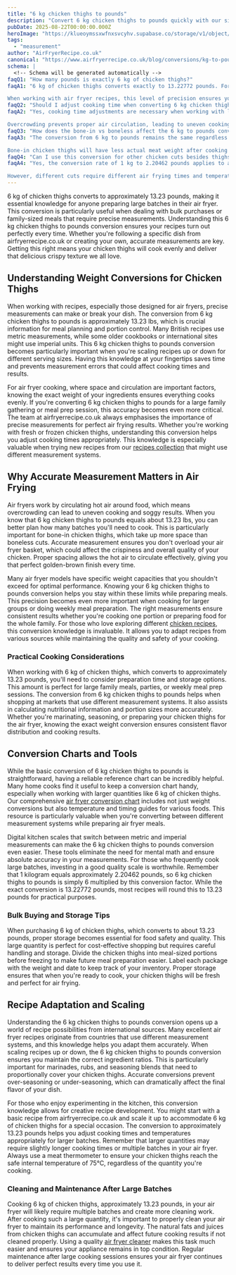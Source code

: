 ```yaml
---
title: "6 kg chicken thighs to pounds"
description: "Convert 6 kg chicken thighs to pounds quickly with our simple guide. Perfect for air fryer recipes and meal planning. Get accurate measurements now!"
pubDate: 2025-08-22T00:00:00.000Z
heroImage: "https://klueoymssxwfnxsvcyhv.supabase.co/storage/v1/object/public/Shmucket/6-kg-chicken-thighs-to-pounds.webp"
tags:
  - "measurement"
author: "AirFryerRecipe.co.uk"
canonical: "https://www.airfryerrecipe.co.uk/blog/conversions/kg-to-pounds/6-kg-chicken-thighs-to-pounds"
schema: |
  <!-- Schema will be generated automatically -->
faqQ1: "How many pounds is exactly 6 kg of chicken thighs?"
faqA1: "6 kg of chicken thighs converts exactly to 13.22772 pounds. For practical cooking purposes, most recipes will round this to 13.23 pounds or even 13.25 pounds. This precise conversion is based on the standard conversion rate where 1 kilogram equals 2.20462 pounds.

When working with air fryer recipes, this level of precision ensures your chicken thighs cook evenly and reach the perfect internal temperature. Whether you're meal prepping or cooking for a crowd, knowing this exact conversion helps with portion control and recipe scaling."
faqQ2: "Should I adjust cooking time when converting 6 kg chicken thighs to pounds for air frying?"
faqA2: "Yes, cooking time adjustments are necessary when working with larger quantities like 6 kg of chicken thighs (approximately 13.23 pounds). While the per-piece cooking time remains similar, you'll likely need to cook in multiple batches to avoid overcrowding the air fryer basket.

Overcrowding prevents proper air circulation, leading to uneven cooking and less crispy results. Always allow space between chicken thighs for optimal air flow. Use a meat thermometer to check that each batch reaches the safe internal temperature of 75°C before serving."
faqQ3: "How does the bone-in vs boneless affect the 6 kg to pounds conversion for chicken thighs?"
faqA3: "The conversion from 6 kg to pounds remains the same regardless of whether your chicken thighs are bone-in or boneless - it's still approximately 13.23 pounds. However, the presence of bones affects the edible yield and cooking characteristics.

Bone-in chicken thighs will have less actual meat weight after cooking due to the bone weight, while boneless thighs provide more edible meat per pound. Bone-in thighs may also require slightly longer cooking times in the air fryer to ensure the meat near the bone cooks thoroughly."
faqQ4: "Can I use this conversion for other chicken cuts besides thighs?"
faqA4: "Yes, the conversion rate of 1 kg to 2.20462 pounds applies to all chicken cuts, including breasts, wings, and drumsticks. So 6 kg of any chicken part will convert to approximately 13.23 pounds regardless of the cut.

However, different cuts require different air frying times and temperatures. Chicken breasts cook faster than thighs, while wings and drumsticks have their own ideal cooking settings. Always adjust cooking times based on the specific cut you're using, even when the weight conversion remains the same."
---
```

<p>6 kg of chicken thighs converts to approximately 13.23 pounds, making it essential knowledge for anyone preparing large batches in their air fryer. This conversion is particularly useful when dealing with bulk purchases or family-sized meals that require precise measurements. Understanding this 6 kg chicken thighs to pounds conversion ensures your recipes turn out perfectly every time. Whether you're following a specific dish from airfryerrecipe.co.uk or creating your own, accurate measurements are key. Getting this right means your chicken thighs will cook evenly and deliver that delicious crispy texture we all love.</p>

<h2>Understanding Weight Conversions for Chicken Thighs</h2>
<p>When working with recipes, especially those designed for air fryers, precise measurements can make or break your dish. The conversion from 6 kg chicken thighs to pounds is approximately 13.23 lbs, which is crucial information for meal planning and portion control. Many British recipes use metric measurements, while some older cookbooks or international sites might use imperial units. This 6 kg chicken thighs to pounds conversion becomes particularly important when you're scaling recipes up or down for different serving sizes. Having this knowledge at your fingertips saves time and prevents measurement errors that could affect cooking times and results.</p>
<p>For air fryer cooking, where space and circulation are important factors, knowing the exact weight of your ingredients ensures everything cooks evenly. If you're converting 6 kg chicken thighs to pounds for a large family gathering or meal prep session, this accuracy becomes even more critical. The team at airfryerrecipe.co.uk always emphasises the importance of precise measurements for perfect air frying results. Whether you're working with fresh or frozen chicken thighs, understanding this conversion helps you adjust cooking times appropriately. This knowledge is especially valuable when trying new recipes from our <a href="https://www.airfryerrecipe.co.uk/recipes">recipes collection</a> that might use different measurement systems.</p>

<h2>Why Accurate Measurement Matters in Air Frying</h2>
<p>Air fryers work by circulating hot air around food, which means overcrowding can lead to uneven cooking and soggy results. When you know that 6 kg chicken thighs to pounds equals about 13.23 lbs, you can better plan how many batches you'll need to cook. This is particularly important for bone-in chicken thighs, which take up more space than boneless cuts. Accurate measurement ensures you don't overload your air fryer basket, which could affect the crispiness and overall quality of your chicken. Proper spacing allows the hot air to circulate effectively, giving you that perfect golden-brown finish every time.</p>
<p>Many air fryer models have specific weight capacities that you shouldn't exceed for optimal performance. Knowing your 6 kg chicken thighs to pounds conversion helps you stay within these limits while preparing meals. This precision becomes even more important when cooking for larger groups or doing weekly meal preparation. The right measurements ensure consistent results whether you're cooking one portion or preparing food for the whole family. For those who love exploring different <a href="https://www.airfryerrecipe.co.uk/recipe-category/chicken">chicken recipes</a>, this conversion knowledge is invaluable. It allows you to adapt recipes from various sources while maintaining the quality and safety of your cooking.</p>

<h3>Practical Cooking Considerations</h3>
<p>When working with 6 kg of chicken thighs, which converts to approximately 13.23 pounds, you'll need to consider preparation time and storage options. This amount is perfect for large family meals, parties, or weekly meal prep sessions. The conversion from 6 kg chicken thighs to pounds helps when shopping at markets that use different measurement systems. It also assists in calculating nutritional information and portion sizes more accurately. Whether you're marinating, seasoning, or preparing your chicken thighs for the air fryer, knowing the exact weight conversion ensures consistent flavor distribution and cooking results.</p>

<h2>Conversion Charts and Tools</h2>
<p>While the basic conversion of 6 kg chicken thighs to pounds is straightforward, having a reliable reference chart can be incredibly helpful. Many home cooks find it useful to keep a conversion chart handy, especially when working with larger quantities like 6 kg of chicken thighs. Our comprehensive <a href="https://www.airfryerrecipe.co.uk/air-fryer-conversion-chart">air fryer conversion chart</a> includes not just weight conversions but also temperature and timing guides for various foods. This resource is particularly valuable when you're converting between different measurement systems while preparing air fryer meals.</p>
<p>Digital kitchen scales that switch between metric and imperial measurements can make the 6 kg chicken thighs to pounds conversion even easier. These tools eliminate the need for mental math and ensure absolute accuracy in your measurements. For those who frequently cook large batches, investing in a good quality scale is worthwhile. Remember that 1 kilogram equals approximately 2.20462 pounds, so 6 kg chicken thighs to pounds is simply 6 multiplied by this conversion factor. While the exact conversion is 13.22772 pounds, most recipes will round this to 13.23 pounds for practical purposes.</p>

<h3>Bulk Buying and Storage Tips</h3>
<p>When purchasing 6 kg of chicken thighs, which converts to about 13.23 pounds, proper storage becomes essential for food safety and quality. This large quantity is perfect for cost-effective shopping but requires careful handling and storage. Divide the chicken thighs into meal-sized portions before freezing to make future meal preparation easier. Label each package with the weight and date to keep track of your inventory. Proper storage ensures that when you're ready to cook, your chicken thighs will be fresh and perfect for air frying.</p>

<h2>Recipe Adaptation and Scaling</h2>
<p>Understanding the 6 kg chicken thighs to pounds conversion opens up a world of recipe possibilities from international sources. Many excellent air fryer recipes originate from countries that use different measurement systems, and this knowledge helps you adapt them accurately. When scaling recipes up or down, the 6 kg chicken thighs to pounds conversion ensures you maintain the correct ingredient ratios. This is particularly important for marinades, rubs, and seasoning blends that need to proportionally cover your chicken thighs. Accurate conversions prevent over-seasoning or under-seasoning, which can dramatically affect the final flavor of your dish.</p>
<p>For those who enjoy experimenting in the kitchen, this conversion knowledge allows for creative recipe development. You might start with a basic recipe from airfryerrecipe.co.uk and scale it up to accommodate 6 kg of chicken thighs for a special occasion. The conversion to approximately 13.23 pounds helps you adjust cooking times and temperatures appropriately for larger batches. Remember that larger quantities may require slightly longer cooking times or multiple batches in your air fryer. Always use a meat thermometer to ensure your chicken thighs reach the safe internal temperature of 75°C, regardless of the quantity you're cooking.</p>

<h3>Cleaning and Maintenance After Large Batches</h3>
<p>Cooking 6 kg of chicken thighs, approximately 13.23 pounds, in your air fryer will likely require multiple batches and create more cleaning work. After cooking such a large quantity, it's important to properly clean your air fryer to maintain its performance and longevity. The natural fats and juices from chicken thighs can accumulate and affect future cooking results if not cleaned properly. Using a quality <a href="https://www.airfryerrecipe.co.uk/air-fryer-cleaner">air fryer cleaner</a> makes this task much easier and ensures your appliance remains in top condition. Regular maintenance after large cooking sessions ensures your air fryer continues to deliver perfect results every time you use it.</p>
